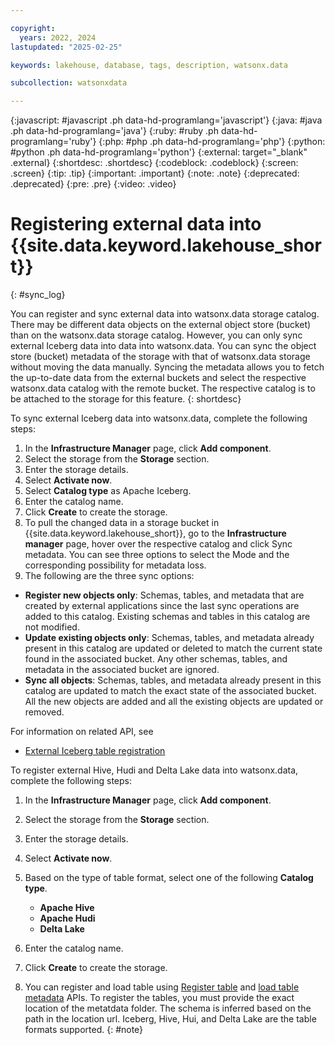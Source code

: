 ```yaml
---

copyright:
  years: 2022, 2024
lastupdated: "2025-02-25"

keywords: lakehouse, database, tags, description, watsonx.data

subcollection: watsonxdata

---
```


{:javascript: #javascript .ph data-hd-programlang='javascript'}
{:java: #java .ph data-hd-programlang='java'}
{:ruby: #ruby .ph data-hd-programlang='ruby'}
{:php: #php .ph data-hd-programlang='php'}
{:python: #python .ph data-hd-programlang='python'}
{:external: target="_blank" .external}
{:shortdesc: .shortdesc}
{:codeblock: .codeblock}
{:screen: .screen}
{:tip: .tip}
{:important: .important}
{:note: .note}
{:deprecated: .deprecated}
{:pre: .pre}
{:video: .video}

# Registering external data into {{site.data.keyword.lakehouse_short}}
{: #sync_log}

You can register and sync external data into watsonx.data storage catalog. There may be different data objects on the external object store (bucket) than on the watsonx.data storage catalog. However, you can only sync external Iceberg data into data into watsonx.data. You can sync the object store (bucket) metadata of the storage with that of watsonx.data storage without moving the data manually. Syncing the metadata allows you to fetch the up-to-date data from the external buckets and select the respective watsonx.data catalog with the remote bucket. The respective catalog is to be attached to the storage for this feature.
{: shortdesc}

To sync external Iceberg data into watsonx.data, complete the following steps:

1. In the **Infrastructure Manager** page, click **Add component**.
2. Select the storage from the **Storage** section.
3. Enter the storage details.
3. Select **Activate now**.
4. Select **Catalog type** as Apache Iceberg.
5. Enter the catalog name.
6. Click **Create** to create the storage.
7. To pull the changed data in a storage bucket in {{site.data.keyword.lakehouse_short}}, go to the **Infrastructure manager** page, hover over the respective catalog and click Sync metadata. You can see three options to select the Mode and the corresponding possibility for metadata loss.
8. The following are the three sync options:
* **Register new objects only**: Schemas, tables, and metadata that are created by external applications since the last sync operations are added to this catalog. Existing schemas and tables in this catalog are not modified.
* **Update existing objects only**: Schemas, tables, and metadata already present in this catalog are updated or deleted to match the current state found in the associated bucket. Any other schemas, tables, and metadata in the associated bucket are ignored.
* **Sync all objects**: Schemas, tables, and metadata already present in this catalog are updated to match the exact state of the associated bucket. All the new objects are added and all the existing objects are updated or removed.

For information on related API, see
* [External Iceberg table registration](https://cloud.ibm.com/apidocs/watsonxdata-software#update-sync-catalog)

To register external Hive, Hudi and Delta Lake data into watsonx.data, complete the following steps:

1. In the **Infrastructure Manager** page, click **Add component**.
2. Select the storage from the **Storage** section.
3. Enter the storage details.
3. Select **Activate now**.
4. Based on the type of table format, select one of the following **Catalog type**.

   - **Apache Hive**
   - **Apache Hudi**
   - **Delta Lake**

5. Enter the catalog name.
6. Click **Create** to create the storage.
7. You can register and load table using [Register table]() and [load table metadata]() APIs.
   To register the tables, you must provide the exact location of the metatdata folder. The schema is inferred based on the path in the location url. Iceberg, Hive, Hui, and Delta Lake are the table formats supported.
   {: #note}
